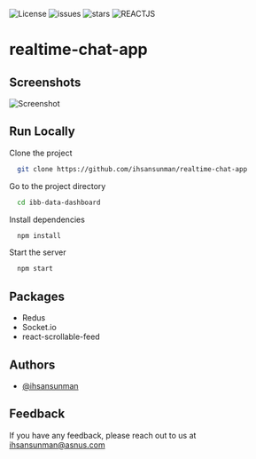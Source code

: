 ![License](https://img.shields.io/github/license/ihsansunman/realtime-chat-app?style=for-the-badge) ![issues](https://img.shields.io/github/issues/ihsansunman/realtime-chat-app?style=for-the-badge) ![stars](https://img.shields.io/github/stars/ihsansunman/realtime-chat-app?style=for-the-badge) ![REACTJS](https://img.shields.io/badge/-ReactJs-61DAFB?logo=react&logoColor=white&style=for-the-badge)



# realtime-chat-app

## Screenshots

![Screenshot](https://raw.githubusercontent.com/ihsansunman/realtime-chat-app/master/src/images/screenshot.png)

## Run Locally

Clone the project

```bash
  git clone https://github.com/ihsansunman/realtime-chat-app
```

Go to the project directory

```bash
  cd ibb-data-dashboard
```

Install dependencies

```bash
  npm install
```

Start the server

```bash
  npm start
```

## Packages

- Redus
- Socket.io
- react-scrollable-feed

## Authors

- [@ihsansunman](https://www.github.com/ihsansunman)


## Feedback

If you have any feedback, please reach out to us at [ihsansunman@asnus.com](mailto:ihsansunman@asnus.com)